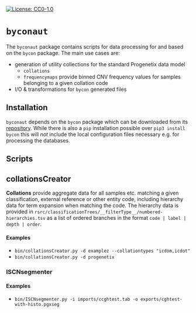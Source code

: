 [![License: CC0-1.0](https://img.shields.io/badge/License-CC0%201.0-lightgrey.svg)](http://creativecommons.org/publicdomain/zero/1.0/)

# `byconaut`

The `byconaut` package contains scripts for data processing for and based on the
`bycon` package. The main use cases are:

* generation of utility collections for the standard Progenetix data model
    - `collations`
    - `frequencymaps` provide binned CNV frequency values for samples belonging
      to a given collation code
* I/O & transformations for `bycon` generated files

## Installation

`byconaut` depends on the `bycon` package which can be downloaded from its
[repository](http://github.com/progenetix/bycon/). While there is also a `pip`
installation possible over `pip3 install bycon` this will _not_ include the
local configuration files necessary e.g. for processing the databases.

## Scripts

## collationsCreator

**Collations** provide aggregate data for all samples etc. matching a given
classification, external reference or other entity code, including hierarchy
data for term expansion when matching the code. The hierarchy data is provided
in `rsrc/classificationTrees/__filterType__/numbered-hierarchies.tsv` as a list
of ordered branches in the format `code | label | depth | order`.

#### Examples

* `bin/collationsCreator.py -d examplez --collationtypes "icdom,icdot"`
* `bin/collationsCreator.py -d progenetix`

### ISCNsegmenter

#### Examples

* `bin/ISCNsegmenter.py -i imports/ccghtest.tab -o exports/cghtest-with-histo.pgxseg`